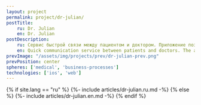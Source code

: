 ```yaml
---
layout: project
permalink: project/dr-julian/
postTitle: 
    ru: Dr. Julian
    en: Dr. Julian
postDescription: 
    ru: Сервис быстрой связи между пациентом и доктором. Приложение позволяет связаться пациенту со специалистом по видеосвязи из любой точки мира
    en: Quick communication service between patients and doctors. The application allows the patient to contact a specialist via video from anywhere in the world.
prevImage: "/assets/img/projects/prev/dr-julian-prev.png"
prevPosition: center
spheres: ['medical', 'business-processes']
technologies: ['ios', 'web']
---
```


{% if site.lang == "ru" %}
{%- include articles/dr-julian.ru.md -%}
{% else %}
{%- include articles/dr-julian.en.md -%}
{% endif %}